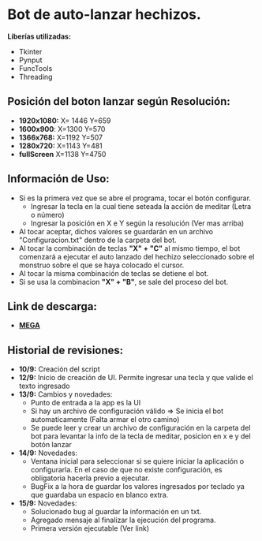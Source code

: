 # Bot de auto-lanzar hechizos.

**Liberías utilizadas:**
- Tkinter
- Pynput
- FuncTools
- Threading

## Posición del boton lanzar según Resolución:
 - **1920x1080:** X= 1446 Y=659
 - **1600x900**: X=1300 Y=570
 - **1366x768:** X=1192 Y=507
 - **1280x720:** X=1143 Y=481
 - **fullScreen** X=1138 Y=4750

## Información de Uso:
 - Si es la primera vez que se abre el programa, tocar el botón configurar.
    - Ingresar la tecla en la cual tiene seteada la acción de meditar (Letra o número)
    - Ingresar la posición en X e Y según la resolución (Ver mas arriba)
 - Al tocar aceptar, dichos valores se guardarán en un archivo "Configuracion.txt" dentro de la carpeta del bot.
 - Al tocar la combinación de teclas **"X" + "C"** al mismo tiempo, el bot comenzará a ejecutar el auto lanzado del hechizo seleccionado sobre el monstruo sobre el que se haya colocado el cursor.
 - Al tocar la misma combinación de teclas se detiene el bot.
 - Si se usa la combinacion **"X" + "B"**, se sale del proceso del bot.   
 
 ## Link de descarga:
  - **[MEGA](https://mega.nz/file/hEMxBAjS#kzf8llqPyQbyLrkdv5sXD4ehCs__JAMkQof0Prn-OMA)** 


## Historial de revisiones:
- **10/9:** Creación del script
- **12/9:** Inicio de creación de UI. Permite ingresar una tecla y que valide el texto ingresado
- **13/9:** Cambios y novedades:
    - Punto de entrada a la app es la UI
    - Si hay un archivo de configuración válido => Se inicia el bot automaticamente (Falta armar el otro camino)
    - Se puede leer y crear un archivo de configuración en la carpeta del bot para levantar la info de la tecla de meditar, posicion en x e y del botón lanzar
- **14/9:** Novedades:
    - Ventana inicial para seleccionar si se quiere iniciar la aplicación o configurarla. En el caso de que no existe configuración, es obligatoria hacerla previo a ejecutar.
    - BugFix a la hora de guardar los valores ingresados por teclado ya que guardaba un espacio en blanco extra.
- **15/9:** Novedades:
    - Solucionado bug al guardar la información en un txt.
    - Agregado mensaje al finalizar la ejecución del programa.
    - Primera versión ejecutable (Ver link)
